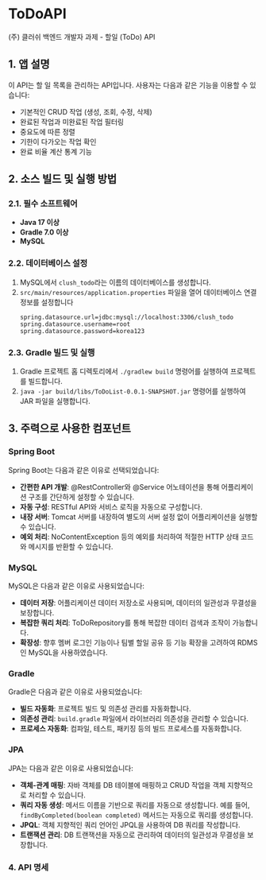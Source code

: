 # ToDoAPI
(주) 클러쉬 백엔드 개발자 과제 - 할일 (ToDo) API

## 1. 앱 설명
이 API는 할 일 목록을 관리하는 API입니다. 사용자는 다음과 같은 기능을 이용할 수 있습니다:
- 기본적인 CRUD 작업 (생성, 조회, 수정, 삭제)
- 완료된 작업과 미완료된 작업 필터링
- 중요도에 따른 정렬
- 기한이 다가오는 작업 확인
- 완료 비율 계산 통계 기능

## 2. 소스 빌드 및 실행 방법

### 2.1. 필수 소프트웨어
- **Java 17 이상**
- **Gradle 7.0 이상**
- **MySQL**

### 2.2. 데이터베이스 설정
1. MySQL에서 `clush_todo`라는 이름의 데이터베이스를 생성합니다.
2. `src/main/resources/application.properties` 파일을 열어 데이터베이스 연결 정보를 설정합니다
    ```properties
    spring.datasource.url=jdbc:mysql://localhost:3306/clush_todo
    spring.datasource.username=root
    spring.datasource.password=korea123
    ```

### 2.3. Gradle 빌드 및 실행
1. Gradle 프로젝트 홈 디렉토리에서 `./gradlew build` 명령어를 실행하여 프로젝트를 빌드합니다.
2. `java -jar build/libs/ToDoList-0.0.1-SNAPSHOT.jar` 명령어를 실행하여 JAR 파일을 실행합니다.


## 3. 주력으로 사용한 컴포넌트

### Spring Boot
Spring Boot는 다음과 같은 이유로 선택되었습니다:
- **간편한 API 개발**: @RestController와 @Service 어노테이션을 통해 어플리케이션 구조를 간단하게 설정할 수 있습니다.
- **자동 구성**: RESTful API와 서비스 로직을 자동으로 구성합니다.
- **내장 서버**: Tomcat 서버를 내장하여 별도의 서버 설정 없이 어플리케이션을 실행할 수 있습니다.
- **예외 처리**: NoContentException 등의 예외를 처리하여 적절한 HTTP 상태 코드와 메시지를 반환할 수 있습니다.

### MySQL
MySQL은 다음과 같은 이유로 사용되었습니다:
- **데이터 저장**: 어플리케이션 데이터 저장소로 사용되며, 데이터의 일관성과 무결성을 보장합니다.
- **복잡한 쿼리 처리**: ToDoRepository를 통해 복잡한 데이터 검색과 조작이 가능합니다.
- **확장성**: 향후 멤버 로그인 기능이나 팀별 할일 공유 등 기능 확장을 고려하여 RDMS인 MySQL을 사용하였습니다.

### Gradle
Gradle은 다음과 같은 이유로 사용되었습니다:
- **빌드 자동화**: 프로젝트 빌드 및 의존성 관리를 자동화합니다.
- **의존성 관리**: `build.gradle` 파일에서 라이브러리 의존성을 관리할 수 있습니다.
- **프로세스 자동화**: 컴파일, 테스트, 패키징 등의 빌드 프로세스를 자동화합니다.

### JPA
JPA는 다음과 같은 이유로 사용되었습니다:
- **객체-관계 매핑**: 자바 객체를 DB 테이블에 매핑하고 CRUD 작업을 객체 지향적으로 처리할 수 있습니다.
- **쿼리 자동 생성**: 메서드 이름을 기반으로 쿼리를 자동으로 생성합니다. 예를 들어, `findByCompleted(boolean completed)` 메서드는 자동으로 쿼리를 생성합니다.
- **JPQL**: 객체 지향적인 쿼리 언어인 JPQL을 사용하여 DB 쿼리를 작성합니다.
- **트랜잭션 관리**: DB 트랜잭션을 자동으로 관리하여 데이터의 일관성과 무결성을 보장합니다.

<h3>4. API 명세</h3>

